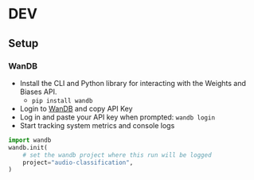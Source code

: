 # DEV

## Setup

### WanDB

- Install the CLI and Python library for interacting with the Weights and Biases API.
  - `pip install wandb`
- Login to [WanDB](https://wandb.ai/codexplore-ai) and copy API Key
- Log in and paste your API key when prompted: `wandb login`
- Start tracking system metrics and console logs

```Python
import wandb
wandb.init(
    # set the wandb project where this run will be logged
    project="audio-classification",
)
```
